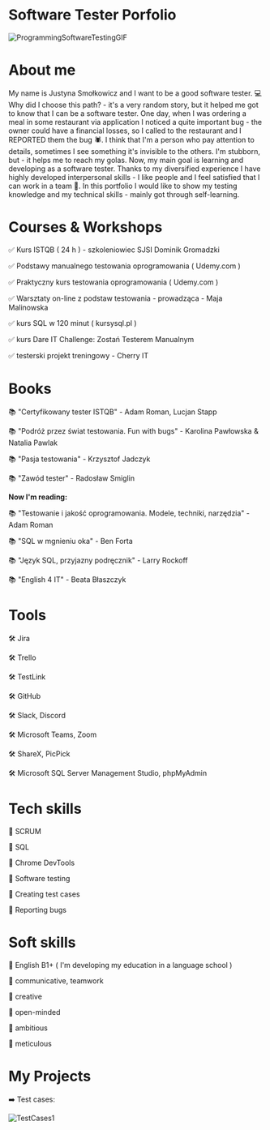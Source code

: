# **Software Tester Porfolio** #

![ProgrammingSoftwareTestingGIF](https://user-images.githubusercontent.com/115885212/205501521-f52ed6f0-9018-4f1c-9fa4-1cca916d9027.gif)

# **About me** #

My name is Justyna Smołkowicz and I want to be a good software tester. 💻 Why did I choose this path? - it's a very random story, but it helped me got to know that I can be a software tester. One day, when I was ordering a meal in some restaurant via application I noticed a quite important bug - the owner could have a financial losses, so I called to the restaurant and I REPORTED them the bug 🕷️. I think that I'm a person who pay attention to details, sometimes I see something it's invisible to the others. I'm stubborn, but - it helps me to reach my golas. Now, my main goal is learning and developing as a software tester. Thanks to my diversified experience I have highly developed interpersonal skills - I like people and I feel satisfied that I can work in a team 🤝. In this portfolio I would like to show my testing knowledge and my technical skills - mainly got through self-learning. 

# **Courses & Workshops** #

✅ Kurs ISTQB ( 24 h ) - szkoleniowiec SJSI Dominik Gromadzki

✅ Podstawy manualnego testowania oprogramowania ( Udemy.com )

✅ Praktyczny kurs testowania oprogramowania ( Udemy.com )

✅ Warsztaty on-line z podstaw testowania - prowadząca - Maja Malinowska 

✅ kurs SQL w 120 minut ( kursysql.pl )

✅ kurs Dare IT Challenge: Zostań Testerem Manualnym 

✅ testerski projekt treningowy - Cherry IT


# **Books** #

📚 "Certyfikowany tester ISTQB" - Adam Roman, Lucjan Stapp

📚 "Podróż przez świat testowania. Fun with bugs" - Karolina Pawłowska & Natalia Pawlak

📚 "Pasja testowania" - Krzysztof Jadczyk

📚 "Zawód tester" - Radosław Smiglin

**Now I'm reading:**

📚 "Testowanie i jakość oprogramowania. Modele, techniki, narzędzia" - Adam Roman

📚 "SQL w mgnieniu oka" - Ben Forta

📚 "Język SQL, przyjazny podręcznik" - Larry Rockoff

📚 "English 4 IT" - Beata Błaszczyk


# **Tools** #

🛠️ Jira

🛠️ Trello

🛠️ TestLink

🛠️ GitHub

🛠️ Slack, Discord

🛠️ Microsoft Teams, Zoom

🛠️ ShareX, PicPick

🛠️ Microsoft SQL Server Management Studio, phpMyAdmin


# **Tech skills** #

🔶 SCRUM

🔶 SQL

🔶 Chrome DevTools

🔶 Software testing

🔶 Creating test cases

🔶 Reporting bugs


# **Soft skills** #

🌺 English B1+ ( I'm developing my education in a language school )

🌺 communicative, teamwork

🌺 creative 

🌺 open-minded

🌺 ambitious 

🌺 meticulous


# **My Projects** #

➡️ Test cases:

![TestCases1](https://docs.google.com/document/d/1kLjzC0C1I04cWWiRdDTVTXutFNVjs-JlOK93FaLRECs/edit)

